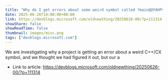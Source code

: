 ```yaml
---
title: "Why do I get errors about some weird symbol called ?main@@YAHP$01E$AAV?$Array@PE$AAVString@Platform..., part 2"
date: 2025-06-26T14:00:00+00:00
link: https://devblogs.microsoft.com/oldnewthing/20250626-00/?p=111314
showShare: false
showReadTime: false
thumbnail: images/misc.png
tags: ["devblogs.microsoft.com"]
---
```

We are investigating why a project is getting an error about a weird C++/CX symbol, and we thought we had figured it out, but our a

- Link to article: https://devblogs.microsoft.com/oldnewthing/20250626-00/?p=111314